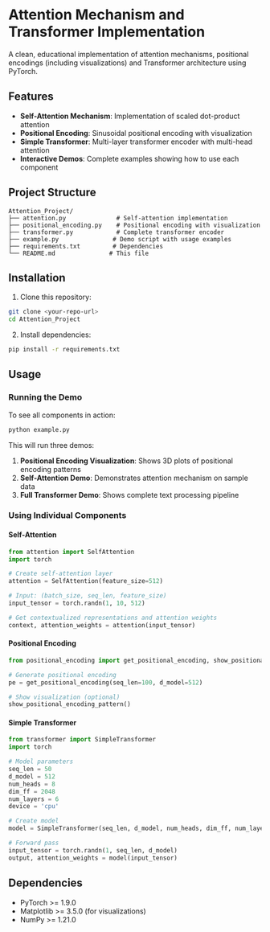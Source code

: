 # Attention Mechanism and Transformer Implementation

A clean, educational implementation of attention mechanisms, positional encodings (including visualizations) and Transformer architecture using PyTorch.

## Features

- **Self-Attention Mechanism**: Implementation of scaled dot-product attention
- **Positional Encoding**: Sinusoidal positional encoding with visualization
- **Simple Transformer**: Multi-layer transformer encoder with multi-head attention
- **Interactive Demos**: Complete examples showing how to use each component

## Project Structure

```
Attention_Project/
├── attention.py              # Self-attention implementation
├── positional_encoding.py    # Positional encoding with visualization
├── transformer.py            # Complete transformer encoder
├── example.py               # Demo script with usage examples
├── requirements.txt         # Dependencies
└── README.md               # This file
```

## Installation

1. Clone this repository:
```bash
git clone <your-repo-url>
cd Attention_Project
```

2. Install dependencies:
```bash
pip install -r requirements.txt
```

## Usage

### Running the Demo

To see all components in action:

```bash
python example.py
```

This will run three demos:
1. **Positional Encoding Visualization**: Shows 3D plots of positional encoding patterns
2. **Self-Attention Demo**: Demonstrates attention mechanism on sample data
3. **Full Transformer Demo**: Shows complete text processing pipeline

### Using Individual Components

#### Self-Attention

```python
from attention import SelfAttention
import torch

# Create self-attention layer
attention = SelfAttention(feature_size=512)

# Input: (batch_size, seq_len, feature_size)
input_tensor = torch.randn(1, 10, 512)

# Get contextualized representations and attention weights
context, attention_weights = attention(input_tensor)
```

#### Positional Encoding

```python
from positional_encoding import get_positional_encoding, show_positional_encoding_pattern

# Generate positional encoding
pe = get_positional_encoding(seq_len=100, d_model=512)

# Show visualization (optional)
show_positional_encoding_pattern()
```

#### Simple Transformer

```python
from transformer import SimpleTransformer
import torch

# Model parameters
seq_len = 50
d_model = 512
num_heads = 8
dim_ff = 2048
num_layers = 6
device = 'cpu'

# Create model
model = SimpleTransformer(seq_len, d_model, num_heads, dim_ff, num_layers, device)

# Forward pass
input_tensor = torch.randn(1, seq_len, d_model)
output, attention_weights = model(input_tensor)
```


## Dependencies

- PyTorch >= 1.9.0
- Matplotlib >= 3.5.0 (for visualizations)
- NumPy >= 1.21.0